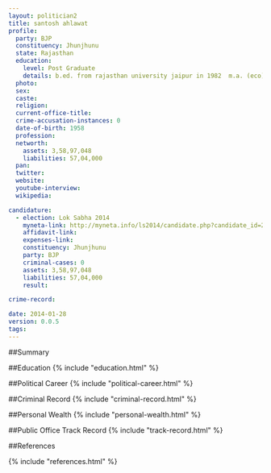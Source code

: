 ```yaml
---
layout: politician2
title: santosh ahlawat
profile: 
  party: BJP
  constituency: Jhunjhunu
  state: Rajasthan
  education: 
    level: Post Graduate
    details: b.ed. from rajasthan university jaipur in 1982  m.a. (eco) from rajasthan university jaipur in 1987
  photo: 
  sex: 
  caste: 
  religion: 
  current-office-title: 
  crime-accusation-instances: 0
  date-of-birth: 1958
  profession: 
  networth: 
    assets: 3,58,97,048
    liabilities: 57,04,000
  pan: 
  twitter: 
  website: 
  youtube-interview: 
  wikipedia: 

candidature: 
  - election: Lok Sabha 2014
    myneta-link: http://myneta.info/ls2014/candidate.php?candidate_id=2332
    affidavit-link: 
    expenses-link: 
    constituency: Jhunjhunu 
    party: BJP
    criminal-cases: 0
    assets: 3,58,97,048
    liabilities: 57,04,000
    result:  

crime-record: 

date: 2014-01-28
version: 0.0.5
tags: 
---
```

##Summary


##Education
{% include "education.html" %}


##Political Career
{% include "political-career.html" %}


##Criminal Record
{% include "criminal-record.html" %}


##Personal Wealth
{% include "personal-wealth.html" %}


##Public Office Track Record
{% include "track-record.html" %}


##References


{% include "references.html" %}